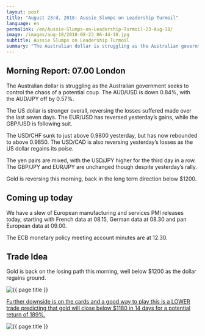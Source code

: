 ```yaml
---
layout: post
title: "August 23rd, 2018: Aussie Slumps on Leadership Turmoil"
language: en
permalink: /en/Aussie-Slumps-on-Leadership-Turmoil-23-Aug-18/
image: /images/aug-18/2018-08-23_06-44-10.jpg
subtitle: Aussie Slumps on Leadership Turmoil
summary: "The Australian dollar is struggling as the Australian government seeks to control the chaos of a potential coup. The AUD/USD is down 0.84%, with the AUD/JPY off by 0.57%"
---
```

## Morning Report: 07.00 London

The Australian dollar is struggling as the Australian government seeks to control the chaos of a potential coup. The AUD/USD is down 0.84%, with the AUD/JPY off by 0.57%. 

The US dollar is stronger overall, reversing the losses suffered made over the last seven days. The EUR/USD has reversed yesterday’s gains, while the GBP/USD is following suit. 

The USD/CHF sunk to just above 0.9800 yesterday, but has now rebounded to above 0.9850. The USD/CAD is also reversing yesterday’s losses as the US dollar regains its poise. 

The yen pairs are mixed, with the USD/JPY higher for the third day in a row. The GBP/JPY and EUR/JPY are unchanged though despite yesterday’s rally. 

Gold is reversing this morning, back in the long term direction below $1200. 

## Coming up today

We have a slew of European manufacturing and services PMI releases today, starting with French data at 08.15, German data at 08.30 and pan European data at 09.00. 

The ECB monetary policy meeting account minutes are at 12.30. 

## Trade Idea

Gold is back on the losing path this morning, well below $1200 as the dollar regains ground.

<img class="post-image" src="{{ site.url }}/images/aug-18/2018-08-23_06-44-10.jpg" alt="{{ page.title }}" title="{{ page.title }}">

<a href="%LINK%%?currency=GBP&market=commodities&underlying=frxXAUUSD&formname=higherlower&duration_units=d&duration_amount=14&expiry_type=duration&amount=10&amount_type=stake&barrier=1180" target="_blank">Further downside is on the cards and a good way to play this is a LOWER trade predicting that gold will close below $1180 in 14 days for a potential return of 189%.</a>

<img class="post-image" src="{{ site.url }}/images/aug-18/2018-08-23_06-46-44.jpg" alt="{{ page.title }}" title="{{ page.title }}">